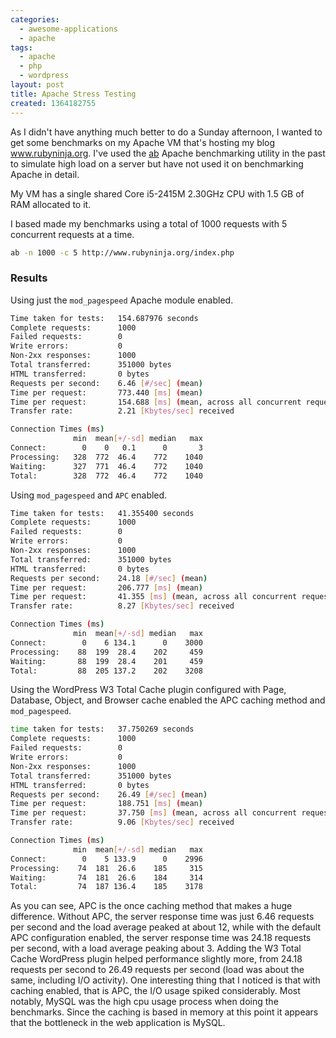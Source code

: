 ```yaml
---
categories:
  - awesome-applications
  - apache
tags:
  - apache
  - php
  - wordpress
layout: post
title: Apache Stress Testing
created: 1364182755
---
```


As I didn't have anything much better to do a Sunday afternoon, I wanted to get some benchmarks on my Apache VM that's hosting my blog www.rubyninja.org. I've used the <a href="http://httpd.apache.org/docs/2.2/programs/ab.html">ab</a> Apache benchmarking utility in the past to simulate high load on a server but have not used it on benchmarking Apache in detail.

My VM has a single shared Core i5-2415M 2.30GHz CPU with 1.5 GB of RAM allocated to it.

I based made my benchmarks using a total of 1000 requests with 5 concurrent requests at a time.

```bash
ab -n 1000 -c 5 http://www.rubyninja.org/index.php
```

### Results

Using just the `mod_pagespeed` Apache module enabled.

```bash
Time taken for tests:   154.687976 seconds
Complete requests:      1000
Failed requests:        0
Write errors:           0
Non-2xx responses:      1000
Total transferred:      351000 bytes
HTML transferred:       0 bytes
Requests per second:    6.46 [#/sec] (mean)
Time per request:       773.440 [ms] (mean)
Time per request:       154.688 [ms] (mean, across all concurrent requests)
Transfer rate:          2.21 [Kbytes/sec] received

Connection Times (ms)
              min  mean[+/-sd] median   max
Connect:        0    0   0.1      0       3
Processing:   328  772  46.4    772    1040
Waiting:      327  771  46.4    772    1040
Total:        328  772  46.4    772    1040
```

Using `mod_pagespeed` and `APC` enabled.

```bash
Time taken for tests:   41.355400 seconds
Complete requests:      1000
Failed requests:        0
Write errors:           0
Non-2xx responses:      1000
Total transferred:      351000 bytes
HTML transferred:       0 bytes
Requests per second:    24.18 [#/sec] (mean)
Time per request:       206.777 [ms] (mean)
Time per request:       41.355 [ms] (mean, across all concurrent requests)
Transfer rate:          8.27 [Kbytes/sec] received

Connection Times (ms)
              min  mean[+/-sd] median   max
Connect:        0    6 134.1      0    3000
Processing:    88  199  28.4    202     459
Waiting:       88  199  28.4    201     459
Total:         88  205 137.2    202    3208
```

Using the WordPress W3 Total Cache plugin configured with Page, Database, Object, and Browser cache enabled the APC caching method and `mod_pagespeed`.

```bash
time taken for tests:   37.750269 seconds
Complete requests:      1000
Failed requests:        0
Write errors:           0
Non-2xx responses:      1000
Total transferred:      351000 bytes
HTML transferred:       0 bytes
Requests per second:    26.49 [#/sec] (mean)
Time per request:       188.751 [ms] (mean)
Time per request:       37.750 [ms] (mean, across all concurrent requests)
Transfer rate:          9.06 [Kbytes/sec] received

Connection Times (ms)
              min  mean[+/-sd] median   max
Connect:        0    5 133.9      0    2996
Processing:    74  181  26.6    185     315
Waiting:       74  181  26.6    184     314
Total:         74  187 136.4    185    3178
```

As you can see, APC is the once caching method that makes a huge difference. Without APC, the server response time was just 6.46 requests per second and the load average peaked at about 12, while with the default APC configuration enabled, the server response time was 24.18 requests per second, with a load average peaking about 3. Adding the W3 Total Cache WordPress plugin helped performance slightly more, from 24.18 requests per second to 26.49 requests per second (load was about the same, including I/O activity). One interesting thing that I noticed is that with caching enabled, that is APC, the I/O usage spiked considerably. Most notably, MySQL was the high cpu usage process when doing the benchmarks. Since the caching is based in memory at this point it appears that the bottleneck in the web application is MySQL.
